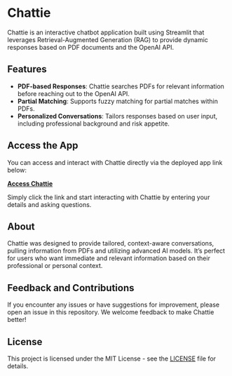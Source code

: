 # Chattie

Chattie is an interactive chatbot application built using Streamlit that leverages Retrieval-Augmented Generation (RAG) to provide dynamic responses based on PDF documents and the OpenAI API.

## Features
- **PDF-based Responses**: Chattie searches PDFs for relevant information before reaching out to the OpenAI API.
- **Partial Matching**: Supports fuzzy matching for partial matches within PDFs.
- **Personalized Conversations**: Tailors responses based on user input, including professional background and risk appetite.

## Access the App
You can access and interact with Chattie directly via the deployed app link below:

[**Access Chattie**](your-deployed-app-link)

Simply click the link and start interacting with Chattie by entering your details and asking questions.

## About
Chattie was designed to provide tailored, context-aware conversations, pulling information from PDFs and utilizing advanced AI models. It’s perfect for users who want immediate and relevant information based on their professional or personal context.

## Feedback and Contributions
If you encounter any issues or have suggestions for improvement, please open an issue in this repository. We welcome feedback to make Chattie better!

## License
This project is licensed under the MIT License - see the [LICENSE](LICENSE) file for details.
